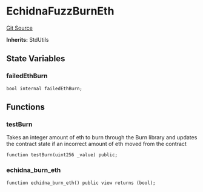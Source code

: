 # EchidnaFuzzBurnEth
[Git Source](https://github.com/ethereum-optimism/optimism/blob/f7b73857601914eeea6fc4c1ba46ae99ca744d97/contracts/echidna/FuzzBurn.sol)

**Inherits:**
StdUtils


## State Variables
### failedEthBurn

```solidity
bool internal failedEthBurn;
```


## Functions
### testBurn

Takes an integer amount of eth to burn through the Burn library and
updates the contract state if an incorrect amount of eth moved from the contract


```solidity
function testBurn(uint256 _value) public;
```

### echidna_burn_eth


```solidity
function echidna_burn_eth() public view returns (bool);
```

